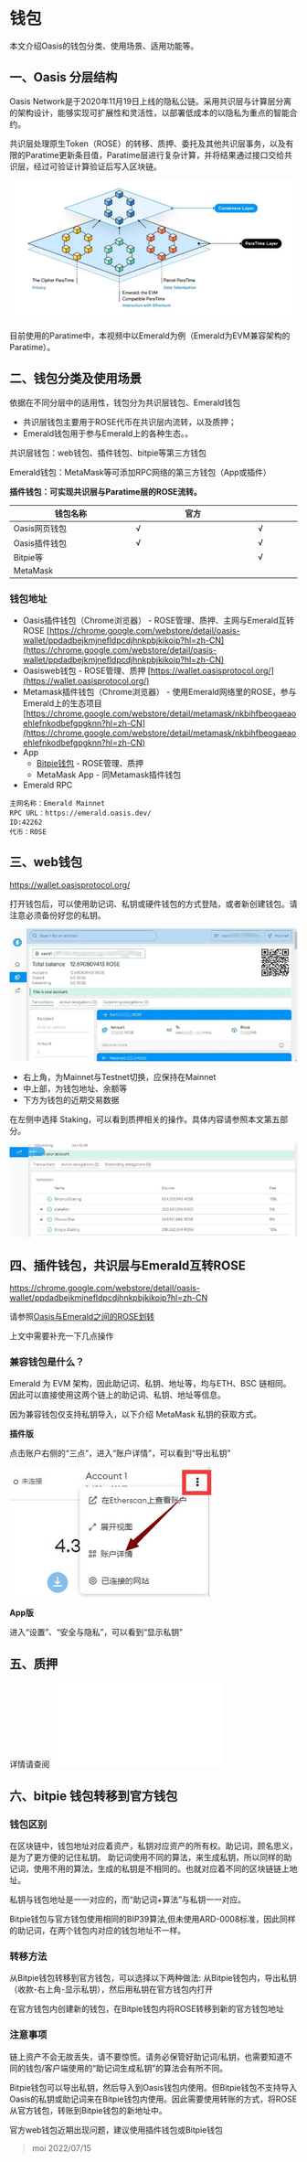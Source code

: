 # 钱包

本文介绍Oasis的钱包分类、使用场景、适用功能等。

## 一、Oasis 分层结构

Oasis Network是于2020年11月19日上线的隐私公链。采用共识层与计算层分离的架构设计，能够实现可扩展性和灵活性，以部署低成本的以隐私为重点的智能合约。

共识层处理原生Token（ROSE）的转移、质押、委托及其他共识层事务，以及有限的Paratime更新条目值，Paratime层进行复杂计算，并将结果通过接口交给共识层，经过可验证计算验证后写入区块链。

![](wallet_1.png)

目前使用的Paratime中，本视频中以Emerald为例（Emerald为EVM兼容架构的Paratime）。

## 二、钱包分类及使用场景

依据在不同分层中的适用性，钱包分为共识层钱包、Emerald钱包

- 共识层钱包主要用于ROSE代币在共识层内流转，以及质押；
- Emerald钱包用于参与Emerald上的各种生态。。

共识层钱包：web钱包、插件钱包、bitpie等第三方钱包

Emerald钱包：MetaMask等可添加RPC网络的第三方钱包（App或插件）

**插件钱包：可实现共识层与Paratime层的ROSE流转。**

|<div style="width:200px">钱包名称</div>|<div style="width:200px">官方</div>|<div style="width:200px">共识层</div>|<div style="width:200px">Emerald</div>|<div style="width:200px">流转</div>|<div style="width:200px">备注</div>
|---|---|---|---|---|---|
|Oasis网页钱包|√|√||||
|Oasis插件钱包|√|√||√||
|Bitpie等||√||||
|MetaMask|||√|||

### 钱包地址

- Oasis插件钱包（Chrome浏览器） - ROSE管理、质押、主网与Emerald互转ROSE
   [https://chrome.google.com/webstore/detail/oasis-wallet/ppdadbejkmjnefldpcdjhnkpbjkikoip?hl=zh-CN](https://chrome.google.com/webstore/detail/oasis-wallet/ppdadbejkmjnefldpcdjhnkpbjkikoip?hl=zh-CN)
- Oasisweb钱包 - ROSE管理、质押
   [https://wallet.oasisprotocol.org/](https://wallet.oasisprotocol.org/)
- Metamask插件钱包（Chrome浏览器） - 使用Emerald网络里的ROSE，参与Emerald上的生态项目
   [https://chrome.google.com/webstore/detail/metamask/nkbihfbeogaeaoehlefnkodbefgpgknn?hl=zh-CN](https://chrome.google.com/webstore/detail/metamask/nkbihfbeogaeaoehlefnkodbefgpgknn?hl=zh-CN)
- App
   - [Bitpie钱包](https://bitpie.com/) - ROSE管理、质押
   - MetaMask App - 同Metamask插件钱包
- Emerald RPC

```
主网名称：Emerald Mainnet
RPC URL：https://emerald.oasis.dev/
ID:42262
代币：ROSE
```

## 三、web钱包

https://wallet.oasisprotocol.org/

打开钱包后，可以使用助记词、私钥或硬件钱包的方式登陆，或者新创建钱包。请注意必须备份好您的私钥。

![](wallet_3.jpg)

- 右上角，为Mainnet与Testnet切换，应保持在Mainnet
- 中上部，为钱包地址、余额等
- 下方为钱包的近期交易数据

在左侧中选择 Staking，可以看到质押相关的操作。具体内容请参照本文第五部分。

![](wallet_4.jpg)


## 四、插件钱包，共识层与Emerald互转ROSE

https://chrome.google.com/webstore/detail/oasis-wallet/ppdadbejkmjnefldpcdjhnkpbjkikoip?hl=zh-CN

请参照[Oasis与Emerald之间的ROSE划转](/dev_support/Oasis与Emerald之间的ROSE划转/Oasis与Emerald之间的ROSE划转.md)

上文中需要补充一下几点操作

### 兼容钱包是什么？

Emerald 为 EVM 架构，因此助记词、私钥、地址等，均与ETH、BSC 链相同。因此可以直接使用这两个链上的助记词、私钥、地址等信息。

因为兼容钱包仅支持私钥导入，以下介绍 MetaMask 私钥的获取方式。

**插件版**

点击账户右侧的“三点”，进入“账户详情”，可以看到“导出私钥”

![](wallet_2.jpg)

**App版**

进入“设置”、“安全与隐私”，可以看到“显示私钥”

## 五、质押

详情请查阅 ![质押](/dev-oasis-china/general/质押.md)

## 六、bitpie 钱包转移到官方钱包

### 钱包区别

在区块链中，钱包地址对应着资产，私钥对应资产的所有权。助记词，顾名思义，是为了更方便的记住私钥。
助记词使用不同的算法，来生成私钥，所以同样的助记词，使用不用的算法，生成的私钥是不相同的。也就对应着不同的区块链链上地址。

私钥与钱包地址是一一对应的，而“助记词+算法”与私钥一一对应。

Bitpie钱包与官方钱包使用相同的BIP39算法,但未使用ARD-0008标准，因此同样的助记词，在两个钱包内对应的钱包地址不一样。

### 转移方法

从Bitpie钱包转移到官方钱包，可以选择以下两种做法:
从Bitpie钱包内，导出私钥（收款-右上角-显示私钥），然后用私钥在官方钱包内打开

在官方钱包内创建新的钱包，在Bitpie钱包内将ROSE转移到新的官方钱包地址

### 注意事项

链上资产不会无故丢失，请不要惊慌。请务必保管好助记词/私钥，也需要知道不同的钱包/客户端使用的“助记词生成私钥”的算法会有所不同。

Bitpie钱包可以导出私钥，然后导入到Oasis钱包内使用。但Bitpie钱包不支持导入Oasis的私钥或助记词来在Bitpie钱包内使用。因此需要使用转账的方式，将ROSE从官方钱包，转账到Bitpie钱包的新地址中。

官方web钱包近期出现问题，建议使用插件钱包或Bitpie钱包

> moi 2022/07/15